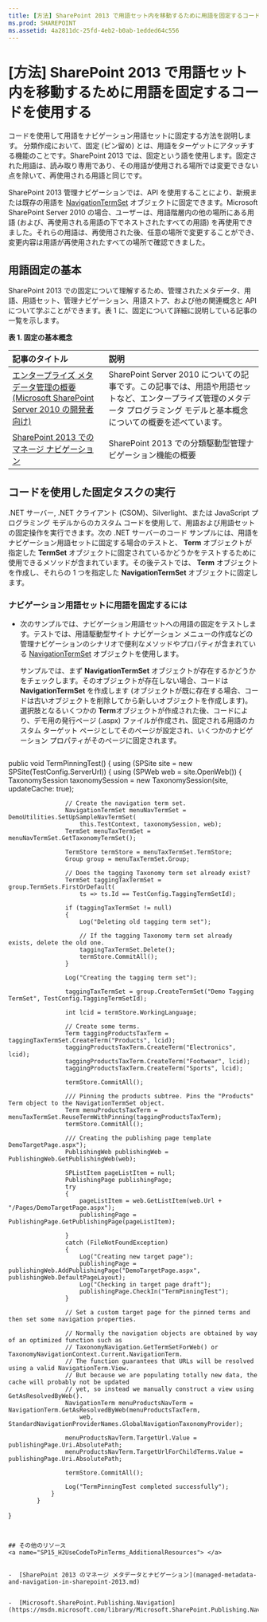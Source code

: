 ```yaml
---
title: [方法] SharePoint 2013 で用語セット内を移動するために用語を固定するコードを使用する
ms.prod: SHAREPOINT
ms.assetid: 4a2811dc-25fd-4eb2-b0ab-1edded64c556
---
```



# [方法] SharePoint 2013 で用語セット内を移動するために用語を固定するコードを使用する
コードを使用して用語をナビゲーション用語セットに固定する方法を説明します。
分類作成において、固定 (ピン留め) とは、用語をターゲットにアタッチする機能のことです。SharePoint 2013 では、固定という語を使用します。固定された用語は、読み取り専用であり、その用語が使用される場所では変更できない点を除いて、再使用される用語と同じです。
  
    
    

SharePoint 2013 管理ナビゲーションでは、API を使用することにより、新規または既存の用語を  [NavigationTermSet](https://msdn.microsoft.com/library/Microsoft.SharePoint.Publishing.Navigation.NavigationTermSet.aspx) オブジェクトに固定できます。Microsoft SharePoint Server 2010 の場合、ユーザーは、用語階層内の他の場所にある用語 (および、再使用される用語の下でネストされたすべての用語) を再使用できました。それらの用語は、再使用された後、任意の場所で変更することができ、変更内容は用語が再使用されたすべての場所で確認できました。
## 用語固定の基本
<a name="SP15_H2UseCodeToPinTerms_TermPinningEssentials"> </a>

SharePoint 2013 での固定について理解するため、管理されたメタデータ、用語、用語セット、管理ナビゲーション、用語ストア、および他の関連概念と API について学ぶことができます。表 1 に、固定について詳細に説明している記事の一覧を示します。 
  
    
    

**表 1. 固定の基本概念**


|**記事のタイトル**|**説明**|
|:-----|:-----|
| [エンタープライズ メタデータ管理の概要 (Microsoft SharePoint Server 2010 の開発者向け)](http://msdn.microsoft.com/library/113a5d75-ac4d-498b-8436-725e04fb685d%28Office.15%29.aspx) <br/> |SharePoint Server 2010 についての記事です。この記事では、用語や用語セットなど、エンタープライズ管理のメタデータ プログラミング モデルと基本概念についての概要を述べています。  <br/> |
| [SharePoint 2013 でのマネージ ナビゲーション](managed-navigation-in-sharepoint-2013.md) <br/> |SharePoint 2013 での分類駆動型管理ナビゲーション機能の概要  <br/> |
   

## コードを使用した固定タスクの実行
<a name="SP15_H2UseCodeToPinTerms_UseCodeToCompletePinning"> </a>

.NET サーバー, .NET クライアント (CSOM)、Silverlight、または JavaScript プログラミング モデルからのカスタム コードを使用して、用語および用語セットの固定操作を実行できます。次の .NET サーバーのコード サンプルには、用語をナビゲーション用語セットに固定する場合のテストと、 **Term** オブジェクトが指定した **TermSet** オブジェクトに固定されているかどうかをテストするために使用できるメソッドが含まれています。その後テストでは、 **Term** オブジェクトを作成し、それらの 1 つを指定した **NavigationTermSet** オブジェクトに固定します。
  
    
    

### ナビゲーション用語セットに用語を固定するには


- 次のサンプルでは、ナビゲーション用語セットへの用語の固定をテストします。テストでは、用語駆動型サイト ナビゲーション メニューの作成などの管理ナビゲーションのシナリオで便利なメソッドやプロパティが含まれている  [NavigationTermSet](https://msdn.microsoft.com/library/Microsoft.SharePoint.SharePoint.NavigationTermSet.aspx) オブジェクトを使用します。
    
    サンプルでは、まず **NavigationTermSet** オブジェクトが存在するかどうかをチェックします。そのオブジェクトが存在しない場合、コードは **NavigationTermSet** を作成します (オブジェクトが既に存在する場合、コードは古いオブジェクトを削除してから新しいオブジェクトを作成します)。選択肢となるいくつかの **Term**オブジェクトが作成された後、コードにより、デモ用の発行ページ (.aspx) ファイルが作成され、固定される用語のカスタム ターゲット ページとしてそのページが設定され、いくつかのナビゲーション プロパティがそのページに固定されます。
    


  ```cs
  
public void TermPinningTest()
        {
using (SPSite site = new SPSite(TestConfig.ServerUrl))
            {
                using (SPWeb web = site.OpenWeb())
                {
                    TaxonomySession taxonomySession = new TaxonomySession(site, updateCache: true);

                    // Create the navigation term set.
                    NavigationTermSet menuNavTermSet = DemoUtilities.SetUpSampleNavTermSet(
                        this.TestContext, taxonomySession, web);
                    TermSet menuTaxTermSet = menuNavTermSet.GetTaxonomyTermSet();

                    TermStore termStore = menuTaxTermSet.TermStore;
                    Group group = menuTaxTermSet.Group;

                    // Does the tagging Taxonomy term set already exist?
                    TermSet taggingTaxTermSet = group.TermSets.FirstOrDefault(
                        ts => ts.Id == TestConfig.TaggingTermSetId);

                    if (taggingTaxTermSet != null)
                    {
                        Log("Deleting old tagging term set");

                        // If the tagging Taxonomy term set already exists, delete the old one.
                        taggingTaxTermSet.Delete();
                        termStore.CommitAll();
                    }

                    Log("Creating the tagging term set");

                    taggingTaxTermSet = group.CreateTermSet("Demo Tagging TermSet", TestConfig.TaggingTermSetId);

                    int lcid = termStore.WorkingLanguage;

                    // Create some terms.
                    Term taggingProductsTaxTerm = taggingTaxTermSet.CreateTerm("Products", lcid);
                    taggingProductsTaxTerm.CreateTerm("Electronics", lcid);
                    taggingProductsTaxTerm.CreateTerm("Footwear", lcid);
                    taggingProductsTaxTerm.CreateTerm("Sports", lcid);

                    termStore.CommitAll();

                    /// Pinning the products subtree. Pins the "Products" Term object to the NavigationTermSet object.
                    Term menuProductsTaxTerm = menuTaxTermSet.ReuseTermWithPinning(taggingProductsTaxTerm);
                    termStore.CommitAll();

                    /// Creating the publishing page template DemoTargetPage.aspx");
                    PublishingWeb publishingWeb = PublishingWeb.GetPublishingWeb(web);

                    SPListItem pageListItem = null;
                    PublishingPage publishingPage;
                    try
                    {
                        pageListItem = web.GetListItem(web.Url + "/Pages/DemoTargetPage.aspx");
                        publishingPage = PublishingPage.GetPublishingPage(pageListItem);
   
                    }
                    catch (FileNotFoundException)
                    {
                        Log("Creating new target page");
                        publishingPage = publishingWeb.AddPublishingPage("DemoTargetPage.aspx", publishingWeb.DefaultPageLayout);
                        Log("Checking in target page draft");
                        publishingPage.CheckIn("TermPinningTest");
                    }

                    // Set a custom target page for the pinned terms and then set some navigation properties.

                    // Normally the navigation objects are obtained by way of an optimized function such as
                    // TaxonomyNavigation.GetTermSetForWeb() or TaxonomyNavigationContext.Current.NavigationTerm.
                    // The function guarantees that URLs will be resolved using a valid NavigationTerm.View.
                    // But because we are populating totally new data, the cache will probably not be updated
                    // yet, so instead we manually construct a view using GetAsResolvedByWeb().
                    NavigationTerm menuProductsNavTerm = NavigationTerm.GetAsResolvedByWeb(menuProductsTaxTerm,
                        web, StandardNavigationProviderNames.GlobalNavigationTaxonomyProvider);

                    menuProductsNavTerm.TargetUrl.Value = publishingPage.Uri.AbsolutePath;
                    menuProductsNavTerm.TargetUrlForChildTerms.Value = publishingPage.Uri.AbsolutePath;

                    termStore.CommitAll();

                    Log("TermPinningTest completed successfully");
                }
            }

}
  ```


## その他のリソース
<a name="SP15_H2UseCodeToPinTerms_AdditionalResources"> </a>


-  [SharePoint 2013 のマネージ メタデータとナビゲーション](managed-metadata-and-navigation-in-sharepoint-2013.md)
    
  
-  [Microsoft.SharePoint.Publishing.Navigation](https://msdn.microsoft.com/library/Microsoft.SharePoint.Publishing.Navigation.aspx)
    
  

